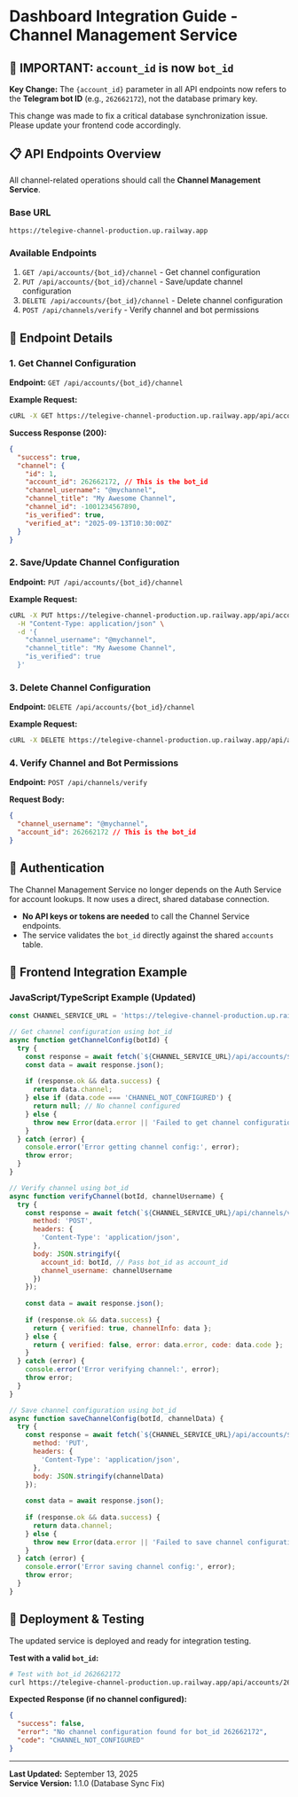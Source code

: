 # Dashboard Integration Guide - Channel Management Service

## 🚨 **IMPORTANT: `account_id` is now `bot_id`**

**Key Change:** The `{account_id}` parameter in all API endpoints now refers to the **Telegram bot ID** (e.g., `262662172`), not the database primary key.

This change was made to fix a critical database synchronization issue. Please update your frontend code accordingly.

## 📋 **API Endpoints Overview**

All channel-related operations should call the **Channel Management Service**.

### **Base URL**
```
https://telegive-channel-production.up.railway.app
```

### **Available Endpoints**
1. `GET /api/accounts/{bot_id}/channel` - Get channel configuration
2. `PUT /api/accounts/{bot_id}/channel` - Save/update channel configuration
3. `DELETE /api/accounts/{bot_id}/channel` - Delete channel configuration
4. `POST /api/channels/verify` - Verify channel and bot permissions

## 🔧 **Endpoint Details**

### **1. Get Channel Configuration**

**Endpoint:** `GET /api/accounts/{bot_id}/channel`

**Example Request:**
```bash
cURL -X GET https://telegive-channel-production.up.railway.app/api/accounts/262662172/channel
```

**Success Response (200):**
```json
{
  "success": true,
  "channel": {
    "id": 1,
    "account_id": 262662172, // This is the bot_id
    "channel_username": "@mychannel",
    "channel_title": "My Awesome Channel",
    "channel_id": -1001234567890,
    "is_verified": true,
    "verified_at": "2025-09-13T10:30:00Z"
  }
}
```

### **2. Save/Update Channel Configuration**

**Endpoint:** `PUT /api/accounts/{bot_id}/channel`

**Example Request:**
```bash
cURL -X PUT https://telegive-channel-production.up.railway.app/api/accounts/262662172/channel \
  -H "Content-Type: application/json" \
  -d '{
    "channel_username": "@mychannel",
    "channel_title": "My Awesome Channel",
    "is_verified": true
  }'
```

### **3. Delete Channel Configuration**

**Endpoint:** `DELETE /api/accounts/{bot_id}/channel`

**Example Request:**
```bash
cURL -X DELETE https://telegive-channel-production.up.railway.app/api/accounts/262662172/channel
```

### **4. Verify Channel and Bot Permissions**

**Endpoint:** `POST /api/channels/verify`

**Request Body:**
```json
{
  "channel_username": "@mychannel",
  "account_id": 262662172 // This is the bot_id
}
```

## 🔐 **Authentication**

The Channel Management Service no longer depends on the Auth Service for account lookups. It now uses a direct, shared database connection.

- **No API keys or tokens are needed** to call the Channel Service endpoints.
- The service validates the `bot_id` directly against the shared `accounts` table.

## 📝 **Frontend Integration Example**

### **JavaScript/TypeScript Example (Updated)**

```javascript
const CHANNEL_SERVICE_URL = 'https://telegive-channel-production.up.railway.app';

// Get channel configuration using bot_id
async function getChannelConfig(botId) {
  try {
    const response = await fetch(`${CHANNEL_SERVICE_URL}/api/accounts/${botId}/channel`);
    const data = await response.json();
    
    if (response.ok && data.success) {
      return data.channel;
    } else if (data.code === 'CHANNEL_NOT_CONFIGURED') {
      return null; // No channel configured
    } else {
      throw new Error(data.error || 'Failed to get channel configuration');
    }
  } catch (error) {
    console.error('Error getting channel config:', error);
    throw error;
  }
}

// Verify channel using bot_id
async function verifyChannel(botId, channelUsername) {
  try {
    const response = await fetch(`${CHANNEL_SERVICE_URL}/api/channels/verify`, {
      method: 'POST',
      headers: {
        'Content-Type': 'application/json',
      },
      body: JSON.stringify({
        account_id: botId, // Pass bot_id as account_id
        channel_username: channelUsername
      })
    });
    
    const data = await response.json();
    
    if (response.ok && data.success) {
      return { verified: true, channelInfo: data };
    } else {
      return { verified: false, error: data.error, code: data.code };
    }
  } catch (error) {
    console.error('Error verifying channel:', error);
    throw error;
  }
}

// Save channel configuration using bot_id
async function saveChannelConfig(botId, channelData) {
  try {
    const response = await fetch(`${CHANNEL_SERVICE_URL}/api/accounts/${botId}/channel`, {
      method: 'PUT',
      headers: {
        'Content-Type': 'application/json',
      },
      body: JSON.stringify(channelData)
    });
    
    const data = await response.json();
    
    if (response.ok && data.success) {
      return data.channel;
    } else {
      throw new Error(data.error || 'Failed to save channel configuration');
    }
  } catch (error) {
    console.error('Error saving channel config:', error);
    throw error;
  }
}
```

## 🚀 **Deployment & Testing**

The updated service is deployed and ready for integration testing.

**Test with a valid `bot_id`:**
```bash
# Test with bot_id 262662172
curl https://telegive-channel-production.up.railway.app/api/accounts/262662172/channel
```

**Expected Response (if no channel configured):**
```json
{
  "success": false,
  "error": "No channel configuration found for bot_id 262662172",
  "code": "CHANNEL_NOT_CONFIGURED"
}
```

---

**Last Updated:** September 13, 2025  
**Service Version:** 1.1.0 (Database Sync Fix)


